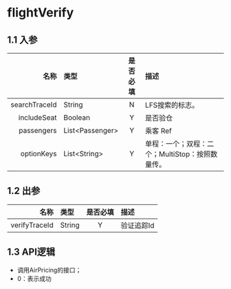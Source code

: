 # flightVerify

## 1.1 入参

| 名称 | 类型 | 是否必填 | 描述 |
| ---: | :--- | :---: | :--- |
| searchTraceId | String | N | LFS搜索的标志。 |
| includeSeat | Boolean | Y | 是否验仓 |
| passengers | List&lt;Passenger&gt; | Y | 乘客 Ref |
| optionKeys | List&lt;String&gt; | Y | 单程：一个；双程：二个；MultiStop：按照数量传。 |

## 1.2 出参

| 名称 | 类型 | 是否必填 | 描述 |
| ---: | :--- | :---: | :--- |
| verifyTraceId | String | Y | 验证追踪Id |

## 1.3 API逻辑

* 调用AirPricing的接口；
* 0：表示成功



